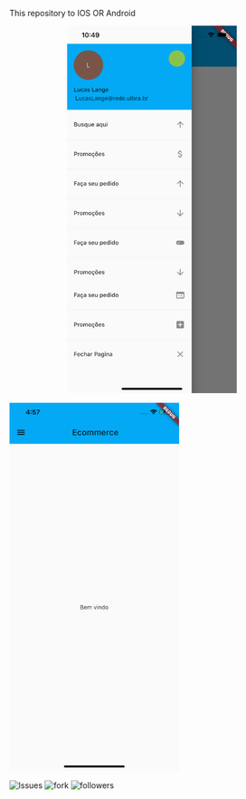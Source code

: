 <p> This repository to IOS OR Android </p>
<p align="center">
  <img src="IOSAPP.png" width="300">
</p>

<img src="iosstart.png" width="300" text-align="right">









![Issues](https://img.shields.io/github/issues/lucasmullerlange/curriculolucaslange)
![fork](https://img.shields.io/github/forks/lucasmullerlange/curriculolucaslange)
![followers](https://img.shields.io/github/followers/lucasmullerlange?style=social)
